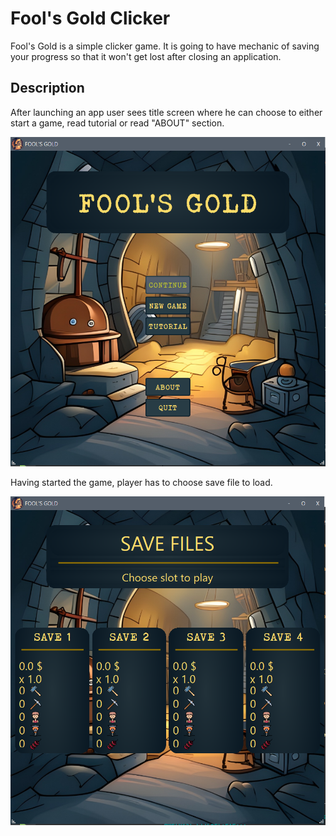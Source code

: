 # Fool's Gold Clicker

Fool's Gold is a simple clicker game. It is going to have mechanic of saving your progress so that it won't get lost after closing an application.

## Description
After launching an app user sees title screen where he can choose to either start a game, read tutorial or read "ABOUT" section.

![Screenshot of Title Screen](/Fool's_Gold_Clicker/Screenshots/TitleScreen.png)

Having started the game, player has to choose save file to load.

![Screenshot_of_Save_Screen](Fool's_Gold_Clicker/Screenshots/SaveScreen.png)

